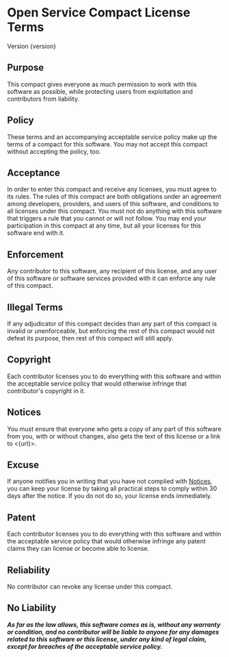 # Open Service Compact License Terms
Version {version}

## Purpose
This compact gives everyone as much permission to work with this software as possible, while protecting users from exploitation and contributors from liability.

## Policy
These terms and an accompanying acceptable service policy make up the terms of a compact for this software.  You may not accept this compact without accepting the policy, too.

## Acceptance
In order to enter this compact and receive any licenses, you must agree to its rules.  The rules of this compact are both obligations under an agreement among developers, providers, and users of this software, and conditions to all licenses under this compact.  You must not do anything with this software that triggers a rule that you cannot or will not follow.  You may end your participation in this compact at any time, but all your licenses for this software end with it.

## Enforcement
Any contributor to this software, any recipient of this license, and any user of this software or software services provided with it can enforce any rule of this compact.

## Illegal Terms
If any adjudicator of this compact decides than any part of this compact is invalid or unenforceable, but enforcing the rest of this compact would not defeat its purpose, then rest of this compact will still apply.

## Copyright
Each contributor licenses you to do everything with this software and within the acceptable service policy that would otherwise infringe that contributor's copyright in it.

## Notices
You must ensure that everyone who gets a copy of any part of this software from you, with or without changes, also gets the text of this license or a link to <{url}>.

## Excuse
If anyone notifies you in writing that you have not complied with [Notices](#notices), you can keep your license by taking all practical steps to comply within 30 days after the notice.  If you do not do so, your license ends immediately.

## Patent
Each contributor licenses you to do everything with this software and within the acceptable service policy that would otherwise infringe any patent claims they can license or become able to license.

## Reliability
No contributor can revoke any license under this compact.

## No Liability
***As far as the law allows, this software comes as is, without any warranty or condition, and no contributor will be liable to anyone for any damages related to this software or this license, under any kind of legal claim, except for breaches of the acceptable service policy.***